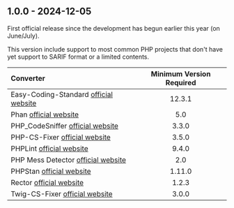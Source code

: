 
## 1.0.0 - 2024-12-05

First official release since the development has begun earlier this year (on June/July).

This version include support to most common PHP projects that don't have yet support to SARIF format or a limited contents.

| Converter                                      | Minimum Version Required |
|:-----------------------------------------------|:------------------------:|
| Easy-Coding-Standard [official website][ecs]   |          12.3.1          |
| Phan [official website][phan]                  |           5.0            |
| PHP_CodeSniffer [official website][phpcs]      |          3.3.0           |
| PHP-CS-Fixer [official website][phpcs-fixer]   |          3.5.0           |
| PHPLint [official website][phplint]            |          9.4.0           |
| PHP Mess Detector [official website][phpmd]    |           2.0            |
| PHPStan [official website][phpstan]            |          1.11.0          |
| Rector [official website][rector]              |          1.2.3           |
| Twig-CS-Fixer [official website][twigcs-fixer] |          3.0.0           |

[ecs]: https://github.com/easy-coding-standard/easy-coding-standard
[phan]: https://github.com/phan/phan
[phpcs]: https://github.com/PHPCSStandards/PHP_CodeSniffer
[phpcs-fixer]: https://github.com/PHP-CS-Fixer/PHP-CS-Fixer
[phplint]: https://github.com/overtrue/phplint
[phpmd]: https://github.com/phpmd/phpmd
[phpstan]: https://github.com/phpstan/phpstan
[rector]: https://github.com/rectorphp/rector
[twigcs-fixer]: https://github.com/VincentLanglet/Twig-CS-Fixer
